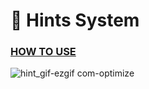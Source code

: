 # 👀 Hints System
### [HOW TO USE](https://piotreq-scripts.gitbook.io/piotreq-scripts)

![hint_gif-ezgif com-optimize](https://github.com/user-attachments/assets/af8ab411-4810-44eb-8969-372f405068ed)

